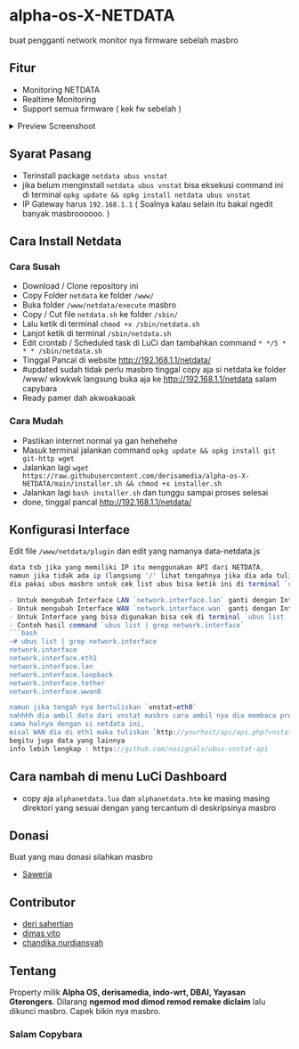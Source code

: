 
# alpha-os-X-NETDATA 
buat pengganti network monitor nya firmware sebelah masbro
## Fitur

- Monitoring NETDATA
- Realtime Monitoring 
- Support semua firmware ( kek fw sebelah )


<details><summary>Preview Screenshoot</summary>
<p>
  
![image](https://raw.githubusercontent.com/derisamedia/alpha-os-X-NETDATA/main/preview.png)
  
![image](https://raw.githubusercontent.com/derisamedia/alpha-os-X-NETDATA/main/preview2.png)

![image](https://raw.githubusercontent.com/derisamedia/alpha-os-X-NETDATA/main/preview3.png)

![image](https://raw.githubusercontent.com/derisamedia/alpha-os-X-NETDATA/main/preview4.png)

![image](https://raw.githubusercontent.com/derisamedia/alpha-os-X-NETDATA/main/preview5.png)

![image](https://raw.githubusercontent.com/derisamedia/alpha-os-X-NETDATA/main/preview6.png)
  
</p>
</details>

## Syarat Pasang

- Terinstall package `netdata ubus vnstat`
- jika belum menginstall `netdata ubus vnstat` bisa eksekusi command ini di terminal `opkg update && opkg install netdata ubus vnstat`
- IP Gateway harus `192.168.1.1` ( Soalnya kalau selain itu bakal ngedit banyak masbroooooo. )

## Cara Install Netdata
### Cara Susah

- Download / Clone repository ini
- Copy Folder `netdata` ke folder `/www/`
- Buka folder `/www/netdata/execute` masbro
- Copy / Cut file `netdata.sh` ke folder `/sbin/`
- Lalu ketik di terminal `chmod +x /sbin/netdata.sh`
- Lanjot ketik di terminal `/sbin/netdata.sh`
- Edit crontab / Scheduled task di LuCi dan tambahkan command `* */5 * * * /sbin/netdata.sh`
- Tinggal Pancal di website http://192.168.1.1/netdata/
- #updated sudah tidak perlu masbro tinggal copy aja si netdata ke folder /www/ wkwkwk  langsung buka aja ke http://192.168.1.1/netdata salam capybara
- Ready pamer dah akwoakaoak

### Cara Mudah

- Pastikan internet normal ya gan hehehehe
- Masuk terminal jalankan command `opkg update && opkg install git git-http wget`
- Jalankan lagi `wget https://raw.githubusercontent.com/derisamedia/alpha-os-X-NETDATA/main/installer.sh && chmod +x installer.sh`
- Jalankan lagi `bash installer.sh` dan tunggu sampai proses selesai
- done, tinggal pancal http://192.168.1.1/netdata/

## Konfigurasi Interface

Edit file `/www/netdata/plugin` dan edit yang namanya data-netdata.js
```data-netdata.js
data tsb jika yang memiliki IP itu menggunakan API dari NETDATA,
namun jika tidak ada ip (langsung '/' lihat tengahnya jika dia ada tulisan 'system' dan 'network' 
dia pakai ubus masbro untuk cek list ubus bisa ketik ini di terminal `ubus list`

- Untuk mengubah Interface LAN `network.interface.lan` ganti dengan Interface yang ada di `ubus list`
- Untuk mengubah Interface WAN `network.interface.wan` ganti dengan Interface yang ada di `ubus list`
- Untuk Interface yang bisa digunakan bisa cek di terminal `ubus list | grep network.interface` untuk mengetahui interface yang bisa digunakan
- Contoh hasil command `ubus list | grep network.interface`
```bash
~# ubus list | grep network.interface
network.interface
network.interface.eth1
network.interface.lan
network.interface.loopback
network.interface.tether
network.interface.wwan0

namun jika tengah nya bertuliskan `vnstat=eth0` 
nahhhh dia ambil data dari vnstat masbro cara ambil nya dia membaca protokol interface masbro, 
sama halnya dengan si netdata ini, 
misal WAN dia di eth1 maka tuliskan `http://yourhost/api/api.php?vnstat=eth1` 
begitu juga data yang lainnya
info lebih lengkap : https://github.com/nosignals/ubus-vnstat-api
```


## Cara nambah di menu LuCi Dashboard 

- copy aja `alphanetdata.lua` dan `alphanetdata.htm` ke masing masing direktori yang sesuai dengan yang tercantum di deskripsinya masbro

## Donasi

Buat yang mau donasi silahkan masbro
- [ Saweria ](https://saweria.co/derisamedia)

## Contributor
- [deri sahertian](https://github.com/derisamedia)
- [dimas vito](https://github.com/nosignals)
- [chandika nurdiansyah](https://github.com/chandika7d)
## Tentang


Property milik **Alpha OS, derisamedia, indo-wrt, DBAI, Yayasan Gterongers**. Dilarang **ngemod mod dimod remod remake diclaim** lalu dikunci masbro. Capek bikin nya masbro.

### Salam Copybara
